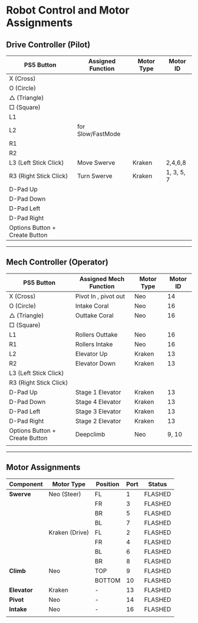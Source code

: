 # Robot Control and Motor Assignments

## **Drive Controller (Pilot)**

| PS5 Button                     | Assigned Function  | Motor Type | Motor ID   |
| ------------------------------ | ------------------ | ---------- | ---------- |
| X (Cross)                      |                    |            |            |
| O (Circle)                     |                    |            |            |
| △ (Triangle)                   |                    |            |            |
| □ (Square)                     |                    |            |            |
| L1                             |                    |            |            |
| L2                             |  for Slow/FastMode |            |            |
| R1                             |                    |            |            |
| R2                             |                    |            |            |
| L3 (Left Stick Click)          | Move Swerve        | Kraken     | 2,4,6,8    |
| R3 (Right Stick Click)         | Turn Swerve        | Kraken     | 1, 3, 5, 7 |
| D-Pad Up                       |                    |            |            |
| D-Pad Down                     |                    |            |            |
| D-Pad Left                     |                    |            |            |
| D-Pad Right                    |                    |            |            |
| Options Button + Create Button |                    |            |            |

---

## **Mech Controller (Operator)**

| PS5 Button                     | Assigned Mech Function | Motor Type | Motor ID |
| ------------------------------ | ---------------------- | ---------- | -------- |
| X (Cross)                      | Pivot In , pivot out   | Neo        | 14       |
| O (Circle)                     | Intake Coral           | Neo        | 16       |
| △ (Triangle)                   | Outtake Coral          | Neo        | 16       |
| □ (Square)                     |                        |            |          |
| L1                             | Rollers Outtake        | Neo        | 16       |
| R1                             | Rollers Intake         | Neo        | 16       |
| L2                             | Elevator Up            | Kraken     | 13       |
| R2                             | Elevator Down          | Kraken     | 13       |
| L3 (Left Stick Click)          |                        |            |          |
| R3 (Right Stick Click)         |                        |            |          |
| D-Pad Up                       | Stage 1 Elevator       | Kraken     | 13       |
| D-Pad Down                     | Stage 4 Elevator       | Kraken     | 13       |
| D-Pad Left                     | Stage 3 Elevator       | Kraken     | 13       |
| D-Pad Right                    | Stage 2 Elevator       | Kraken     | 13       |
| Options Button + Create Button | Deepclimb              | Neo        | 9, 10    |
|                                |                        |            |          |

---

## **Motor Assignments**

| Component    | Motor Type     | Position | Port | Status  |
| ------------ | -------------- | -------- | ---- | ------- |
| **Swerve**   | Neo (Steer)    | FL       | 1    | FLASHED |
|              |                | FR       | 3    | FLASHED |
|              |                | BR       | 5    | FLASHED |
|              |                | BL       | 7    | FLASHED |
|              | Kraken (Drive) | FL       | 2    | FLASHED |
|              |                | FR       | 4    | FLASHED |
|              |                | BL       | 6    | FLASHED |
|              |                | BR       | 8    | FLASHED |
| **Climb**    | Neo            | TOP      | 9    | FLASHED |
|              |                | BOTTOM   | 10   | FLASHED |
| **Elevator** | Kraken         | -        | 13   | FLASHED |
| **Pivot**    | Neo            | -        | 14   | FLASHED |
| **Intake**   | Neo            | -        | 16   | FLASHED |
|              |                |          |      |         |
